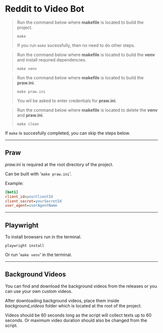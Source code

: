# Reddit to Video Bot

> Run the command below where **makefile** is located to build the project.
>
> ```shell
> make
> ```
>
> If you run ```make``` sucessfully, then no need to do other steps.

> Run the command below where **makefile** is located to build the **venv** and install required dependencies.
>
> ```shell
> make venv
> ```

> Run the command below where **makefile** is located to build the **praw.ini**.
>
> ```shell
> make praw.ini
> ```
>
> You wil be asked to enter credentials for **praw.ini**.

> Run the command below where **makefile** is located to delete the **venv** and **praw.ini**.
>
> ```shell
> make clean
> ```

If ```make``` is succesfully completed, you can skip the steps below.

---

## Praw

_praw.ini_ is required at the root directory of the project.

Can be built with '```make praw.ini```'.

Example:

```ini
[bot1]
client_id=yourClientId
client_secret=yourSecretId
user_agent=userAgentName
```

---

## Playwright

To install browsers run in the terminal.

```shell
playwright install
```

Or run '```make venv```' in the terminal.

---

## Background Videos

You can find and download the background videos from the releases or you can use your own custom videos.

After downloading background videos, place them inside *background_videos* folder which is located at the root of the project.

Videos should be 60 seconds long as the script will collect texts up to 60 seconds. Or maximum video duration should also be changed from the script.
